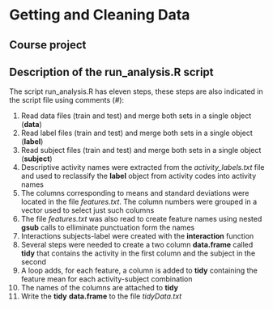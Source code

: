 Getting and Cleaning Data
=========================

Course project
--------------

Description of the run_analysis.R script
----------------------------------------

The script run_analysis.R has eleven steps, these steps are also indicated in the script file using comments (*#*):

1. Read data files (train and test) and merge both sets in a single object (__data__)
2. Read label files (train and test) and merge both sets in a single object (__label__)
3. Read subject files (train and test) and merge both sets in a single object (__subject__)
4. Descriptive activity names were extracted from the _activity\_labels.txt_ file and used to reclassify the __label__ object from activity codes into activity names 
5. The columns corresponding to means and standard deviations were located in the file _features.txt_. The column numbers were grouped in a vector used to select just such columns
6. The file _features.txt_ was also read to create feature names using nested __gsub__ calls to elliminate punctuation form the names
7. Interactions subjects-label were created with the __interaction__ function
8. Several steps were needed to create a two column __data.frame__ called __tidy__ that contains the activity in the first column and the subject in the second
9. A loop adds, for each feature, a column is added to __tidy__ containing the feature mean for each activity-subject combination 
10. The names of the columns are attached to __tidy__
11. Write the __tidy__ __data.frame__ to the file _tidyData.txt_



